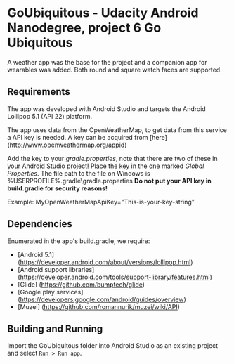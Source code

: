 # GoUbiquitous - Udacity Android Nanodegree, project 6 Go Ubiquitous
A weather app was the base for the project and a companion app for wearables was added. Both round and square watch faces are supported.

## Requirements
The app was developed with Android Studio and targets the Android Lollipop 5.1 (API 22) platform.

The app uses data from the OpenWeatherMap, to get data from this service a API key is needed.
A key can be acquired from [here] (http://www.openweathermap.org/appid)

Add the key to your *gradle.properties*, note that there are two of these in your Android Studio project! 
Place the key in the one marked *Global Properties*. The file path to the file on Windows is %USERPROFILE%\.gradle\gradle.properties
**Do not put your API key in build.gradle for security reasons!**

Example: MyOpenWeatherMapApiKey="This-is-your-key-string"

## Dependencies
Enumerated in the app's build.gradle, we require:

- [Android 5.1] (https://developer.android.com/about/versions/lollipop.html)
- [Android support libraries] (https://developer.android.com/tools/support-library/features.html)
- [Glide] (https://github.com/bumptech/glide)
- [Google play services] (https://developers.google.com/android/guides/overview)
- [Muzei] (https://github.com/romannurik/muzei/wiki/API)

## Building and Running
Import the GoUbiquitous folder into Android Studio as an existing project and select `Run > Run app`.
